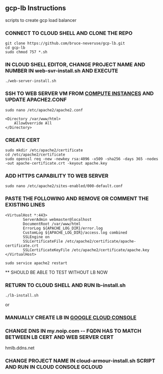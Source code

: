 ## gcp-lb Instructions
scripts to create gcp load balancer

### CONNECT TO CLOUD SHELL AND CLONE THE REPO
```
git clone https://github.com/bruce-neveruse/gcp-lb.git
cd gcp-lb
sudo chmod 757 *.sh
```

### IN CLOUD SHELL EDITOR, CHANGE PROJECT NAME AND NUMBER IN web-svr-install.sh AND EXECUTE
```
./web-server-install.sh
```

###  SSH TO WEB SERVER VM FROM [COMPUTE INSTANCES](https://console.cloud.google.com/compute/instances?:target="_blank") AND UPDATE APACHE2.CONF
```
sudo nano /etc/apache2/apache2.conf
```
```
<Directory /var/www/html>
	AllowOverride All
</Directory>
```

### CREATE CERT
```
sudo mkdir /etc/apache2/certificate
cd /etc/apache2/certificate
sudo openssl req -new -newkey rsa:4096 -x509 -sha256 -days 365 -nodes -out apache-certificate.crt -keyout apache.key
```

### ADD HTTPS CAPABILITY TO WEB SERVER
```
sudo nano /etc/apache2/sites-enabled/000-default.conf
```
### PASTE THE FOLLOWING AND REMOVE OR COMMENT THE EXISTING LINES
```
<VirtualHost *:443>
        ServerAdmin webmaster@localhost
        DocumentRoot /var/www/html
        ErrorLog ${APACHE_LOG_DIR}/error.log
        CustomLog ${APACHE_LOG_DIR}/access.log combined
        SSLEngine on
        SSLCertificateFile /etc/apache2/certificate/apache-certificate.crt
        SSLCertificateKeyFile /etc/apache2/certificate/apache.key
</VirtualHost>
```
```
sudo service apache2 restart
```
** SHOULD BE ABLE TO TEST WITHOUT LB NOW 

### RETURN TO CLOUD SHELL AND RUN lb-install.sh

```
./lb-install.sh
```
or

### MANUALLY CREATE LB IN [GOOGLE CLOUD CONSOLE](https://console.cloud.google.com/net-services/loadbalancing/add/https?:target="_blank")

### CHANGE DNS IN my.noip.com  -- FQDN HAS TO MATCH BETWEEN LB CERT AND WEB SERVER CERT
hmlb.ddns.net

### CHANGE PROJECT NAME IN cloud-armour-install.sh SCRIPT AND RUN IN CLOUD CONSOLE GCLOUD

